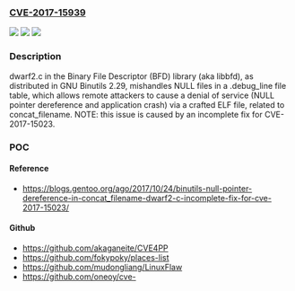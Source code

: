 ### [CVE-2017-15939](https://cve.mitre.org/cgi-bin/cvename.cgi?name=CVE-2017-15939)
![](https://img.shields.io/static/v1?label=Product&message=n%2Fa&color=blue)
![](https://img.shields.io/static/v1?label=Version&message=n%2Fa&color=blue)
![](https://img.shields.io/static/v1?label=Vulnerability&message=n%2Fa&color=brighgreen)

### Description

dwarf2.c in the Binary File Descriptor (BFD) library (aka libbfd), as distributed in GNU Binutils 2.29, mishandles NULL files in a .debug_line file table, which allows remote attackers to cause a denial of service (NULL pointer dereference and application crash) via a crafted ELF file, related to concat_filename. NOTE: this issue is caused by an incomplete fix for CVE-2017-15023.

### POC

#### Reference
- https://blogs.gentoo.org/ago/2017/10/24/binutils-null-pointer-dereference-in-concat_filename-dwarf2-c-incomplete-fix-for-cve-2017-15023/

#### Github
- https://github.com/akaganeite/CVE4PP
- https://github.com/fokypoky/places-list
- https://github.com/mudongliang/LinuxFlaw
- https://github.com/oneoy/cve-

